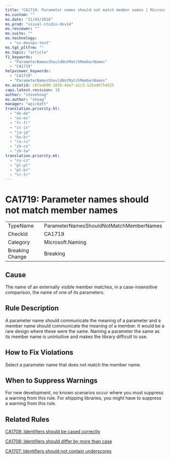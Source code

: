 ```yaml
---
title: "CA1719: Parameter names should not match member names | Microsoft Docs"
ms.custom: ""
ms.date: "11/03/2016"
ms.prod: "visual-studio-dev14"
ms.reviewer: ""
ms.suite: ""
ms.technology: 
  - "vs-devops-test"
ms.tgt_pltfrm: ""
ms.topic: "article"
f1_keywords: 
  - "ParameterNamesShouldNotMatchMemberNames"
  - "CA1719"
helpviewer_keywords: 
  - "CA1719"
  - "ParameterNamesShouldNotMatchMemberNames"
ms.assetid: c6fea690-1659-4ee7-a1c5-125ad6754525
caps.latest.revision: 18
author: "stevehoag"
ms.author: "shoag"
manager: "wpickett"
translation.priority.ht: 
  - "de-de"
  - "es-es"
  - "fr-fr"
  - "it-it"
  - "ja-jp"
  - "ko-kr"
  - "ru-ru"
  - "zh-cn"
  - "zh-tw"
translation.priority.mt: 
  - "cs-cz"
  - "pl-pl"
  - "pt-br"
  - "tr-tr"
---
```

# CA1719: Parameter names should not match member names
|||  
|-|-|  
|TypeName|ParameterNamesShouldNotMatchMemberNames|  
|CheckId|CA1719|  
|Category|Microsoft.Naming|  
|Breaking Change|Breaking|  
  
## Cause  
 The name of an externally visible member matches, in a case-insensitive comparison, the name of one of its parameters.  
  
## Rule Description  
 A parameter name should communicate the meaning of a parameter and a member name should communicate the meaning of a member. It would be a rare design where these were the same. Naming a parameter the same as its member name is unintuitive and makes the library difficult to use.  
  
## How to Fix Violations  
 Select a parameter name that does not match the member name.  
  
## When to Suppress Warnings  
 For new development, no known scenarios occur where you must suppress a warning from this rule. For shipping libraries, you might have to suppress a warning from this rule.  
  
## Related Rules  
 [CA1709: Identifiers should be cased correctly](../code-quality/ca1709-identifiers-should-be-cased-correctly.md)  
  
 [CA1708: Identifiers should differ by more than case](../code-quality/ca1708-identifiers-should-differ-by-more-than-case.md)  
  
 [CA1707: Identifiers should not contain underscores](../code-quality/ca1707-identifiers-should-not-contain-underscores.md)